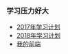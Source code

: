### 学习压力好大

- [2017年学习计划](https://trello.com/b/6CYciVgj/2017%E5%AD%A6%E4%B9%A0%E8%AE%A1%E5%88%92 "2017年学习计划")
- [2018年学习计划](https://trello.com/b/jjR0iKAZ/2018%E5%AD%A6%E4%B9%A0%E8%AE%A1%E5%88%92 "2018年学习计划")
- [我的前端](https://trello.com/b/KZ2bAf6Y/%E6%88%91%E7%9A%84%E5%89%8D%E7%AB%AF)
